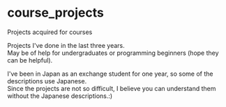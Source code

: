 # course_projects
Projects acquired for courses

Projects I've done in the last three years. </br>
May be of help for undergraduates or programming beginners (hope they can be helpful).</br>

I've been in Japan as an exchange student for one year, so some of the descriptions use Japanese.</br>
Since the projects are not so difficult, I believe you can understand them without the Japanese descriptions.:)
